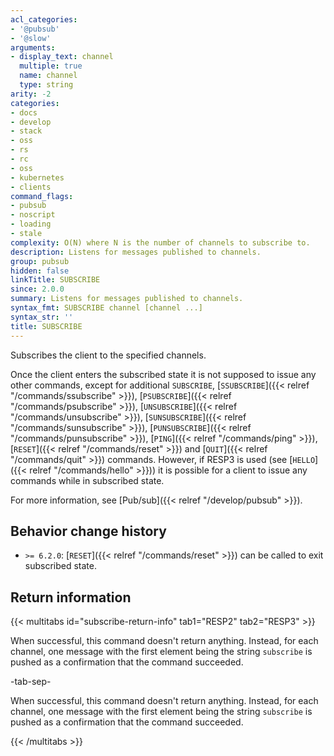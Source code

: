 ```yaml
---
acl_categories:
- '@pubsub'
- '@slow'
arguments:
- display_text: channel
  multiple: true
  name: channel
  type: string
arity: -2
categories:
- docs
- develop
- stack
- oss
- rs
- rc
- oss
- kubernetes
- clients
command_flags:
- pubsub
- noscript
- loading
- stale
complexity: O(N) where N is the number of channels to subscribe to.
description: Listens for messages published to channels.
group: pubsub
hidden: false
linkTitle: SUBSCRIBE
since: 2.0.0
summary: Listens for messages published to channels.
syntax_fmt: SUBSCRIBE channel [channel ...]
syntax_str: ''
title: SUBSCRIBE
---
```

Subscribes the client to the specified channels.

Once the client enters the subscribed state it is not supposed to issue any
other commands, except for additional `SUBSCRIBE`, [`SSUBSCRIBE`]({{< relref "/commands/ssubscribe" >}}), [`PSUBSCRIBE`]({{< relref "/commands/psubscribe" >}}), [`UNSUBSCRIBE`]({{< relref "/commands/unsubscribe" >}}), [`SUNSUBSCRIBE`]({{< relref "/commands/sunsubscribe" >}}), 
[`PUNSUBSCRIBE`]({{< relref "/commands/punsubscribe" >}}), [`PING`]({{< relref "/commands/ping" >}}), [`RESET`]({{< relref "/commands/reset" >}}) and [`QUIT`]({{< relref "/commands/quit" >}}) commands.
However, if RESP3 is used (see [`HELLO`]({{< relref "/commands/hello" >}})) it is possible for a client to issue any commands while in subscribed state.

For more information, see [Pub/sub]({{< relref "/develop/pubsub" >}}).

## Behavior change history

*   `>= 6.2.0`: [`RESET`]({{< relref "/commands/reset" >}}) can be called to exit subscribed state.

## Return information

{{< multitabs id="subscribe-return-info" 
    tab1="RESP2" 
    tab2="RESP3" >}}

When successful, this command doesn't return anything. Instead, for each channel, one message with the first element being the string `subscribe` is pushed as a confirmation that the command succeeded.

-tab-sep-

When successful, this command doesn't return anything. Instead, for each channel, one message with the first element being the string `subscribe` is pushed as a confirmation that the command succeeded.

{{< /multitabs >}}
